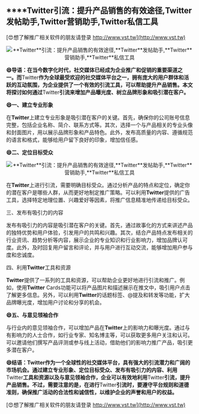 ## ****Twitter**引流：提升产品销售的有效途径,**Twitter**发帖助手,**Twitter**营销助手,**Twitter**私信工具**

[😍想了解推广相关软件的朋友请登录 http://www.vst.tw](http://www.vst.tw)

 <center><img src="https://vst.tw/MP4/tuiguang/png/6.png" alt="**Twitter**引流：提升产品销售的有效途径,**Twitter**发帖助手,**Twitter**营销助手,**Twitter**私信工具"></center>

**😄导语：在当今数字化时代，社交媒体已经成为企业推广和促销的重要渠道之一。而**Twitter**作为全球最受欢迎的社交媒体平台之一，拥有庞大的用户群体和活跃的互动氛围，为企业提供了一个有效的引流工具，可以帮助提升产品销售。本文将探讨如何通过**Twitter**引流来增加产品曝光度、树立品牌形象和吸引潜在客户。**

**😄一、建立专业形象**

在**Twitter**上建立专业形象是吸引潜在客户的关键。首先，确保你的公司账号信息完整，包括企业名称、简介、联系方式等。其次，选择一个与产品相关的专业头像和封面图片，用以展示品牌形象和产品特色。此外，发布高质量的内容、遵循规范的语言和格式，能够给用户留下良好的印象，增加信任感。

**😄二、定位目标受众**

 <center><img src="https://vst.tw/MP4/tuiguang/png/5.png" alt="**Twitter**引流：提升产品销售的有效途径,**Twitter**发帖助手,**Twitter**营销助手,**Twitter**私信工具"></center>

在**Twitter**上进行引流，需要明确目标受众。通过分析产品的特点和定位，确定你的潜在客户是哪些人群，从而更好地制定推广策略。可以利用**Twitter**提供的广告工具，选择特定地理位置、兴趣爱好等因素，将推广信息精准地传递给目标受众。

三、发布有吸引力的内容

发布有吸引力的内容是吸引潜在客户的关键。首先，通过故事化的方式来讲述产品的独特优势和用户体验，引发用户的共鸣和兴趣。其次，结合产品特点发布相关的行业资讯、趋势分析等内容，展示企业的专业知识和行业影响力，增加品牌认可度。此外，及时回复用户留言和评论，并与用户进行互动交流，能够增加用户参与度和忠诚度。

四、利用**Twitter**工具和资源

**Twitter**提供了一系列的工具和资源，可以帮助企业更好地进行引流和推广。例如，使用**Twitter** Cards功能可以将产品图片和描述展示在推文中，吸引用户点击了解更多信息。另外，可以利用**Twitter**的话题标签、@提及和转发等功能，扩大品牌曝光度，增加用户讨论和分享的机会。

**😄五、与意见领袖合作**

与行业内的意见领袖合作，可以增加产品在**Twitter**上的影响力和曝光度。通过与有影响力的人士合作，如行业专家、知名博主等，可以获取更多用户关注和认可。可以邀请他们撰写产品评测或参与线上活动，借助他们的影响力推广产品，吸引更多潜在客户。

**😄结语：**Twitter**作为一个全球性的社交媒体平台，具有强大的引流潜力和广阔的市场机会。通过建立专业形象、定位目标受众、发布有吸引力的内容、利用**Twitter**工具和资源以及与意见领袖合作，企业可以有效地利用**Twitter**引流，提升产品销售。不过，需要注意的是，在进行**Twitter**引流时，要遵守平台规则和道德准则，确保推广活动的合法性和诚信性，以维护企业的声誉和用户的权益。**

[😍想了解推广相关软件的朋友请登录 http://www.vst.tw](http://www.vst.tw)



